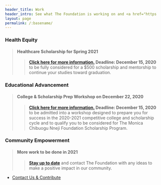 ```yaml
---
header_title: Work
header_intro: See what The Foundation is working on and <a href="https://www.linkedin.com/company/monica-chibuogu-nneji-foundation">connect with us</a> on our activities and opportunties.
layout: page
permalink: /:basename/
---
```

### Health Equity
> #### Healthcare Scholarship for Spring 2021
>> **[Click here for more information.](mailto:honormonicanneji@gmail.com?subject=[Spring%202021%20Health%20Scholarship]) Deadline: December 15, 2020** to be fully considered for a $500 scholarship and mentorship to continue your studies toward graduation.

### Educational Advancement
> #### College & Scholarship Prep Workshop on December 22, 2020
>> **[Click here for more information.](https://docs.google.com/forms/d/e/1FAIpQLSfPsJw5mqVmns2KBkxLLDnGSM9Me30A5bPlOYyr0mUBr2kONQ/viewform?usp=sf_link) Deadline: December 15, 2020** to be admitted into a workshop designed to prepare you for success in the 2020-2021 competitive college and scholarship cycle and to qualify you to be considered for The Monica Chibuogu Nneji Foundation Scholarship Program.

### Community Empowerment
> #### More work to be done in 2021
>> **[Stay up to date](https://www.linkedin.com/company/monica-chibuogu-nneji-foundation)** and contact The Foundation with any ideas to make a positive impact in our community.

<ul class="actions">
  <li><a href="{{ site.baseurl }}/donate/" class="button">Contact Us & Contribute</a></li>
</ul>
